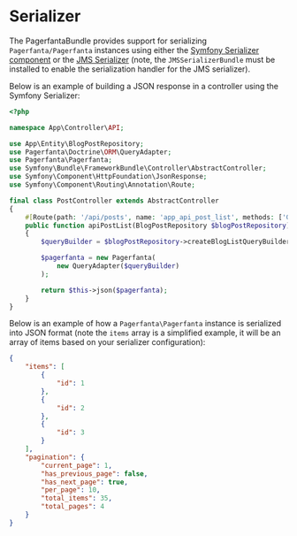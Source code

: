 # Serializer

The PagerfantaBundle provides support for serializing `Pagerfanta/Pagerfanta` instances using either the [Symfony Serializer component](https://symfony.com/doc/current/components/serializer.html) or the [JMS Serializer](https://jmsyst.com/libs/serializer) (note, the `JMSSerializerBundle` must be installed to enable the serialization handler for the JMS serializer).

Below is an example of building a JSON response in a controller using the Symfony Serializer:

```php
<?php

namespace App\Controller\API;

use App\Entity\BlogPostRepository;
use Pagerfanta\Doctrine\ORM\QueryAdapter;
use Pagerfanta\Pagerfanta;
use Symfony\Bundle\FrameworkBundle\Controller\AbstractController;
use Symfony\Component\HttpFoundation\JsonResponse;
use Symfony\Component\Routing\Annotation\Route;

final class PostController extends AbstractController
{
    #[Route(path: '/api/posts', name: 'app_api_post_list', methods: ['GET'])]
    public function apiPostList(BlogPostRepository $blogPostRepository): JsonResponse
    {
        $queryBuilder = $blogPostRepository->createBlogListQueryBuilder();

        $pagerfanta = new Pagerfanta(
            new QueryAdapter($queryBuilder)
        );

        return $this->json($pagerfanta);
    }
}
```

Below is an example of how a `Pagerfanta\Pagerfanta` instance is serialized into JSON format (note the `items` array is a simplified example, it will be an array of items based on your serializer configuration):

```json
{
    "items": [
        {
            "id": 1
        },
        {
            "id": 2
        },
        {
            "id": 3
        }
    ],
    "pagination": {
        "current_page": 1,
        "has_previous_page": false,
        "has_next_page": true,
        "per_page": 10,
        "total_items": 35,
        "total_pages": 4
    }
}
```
